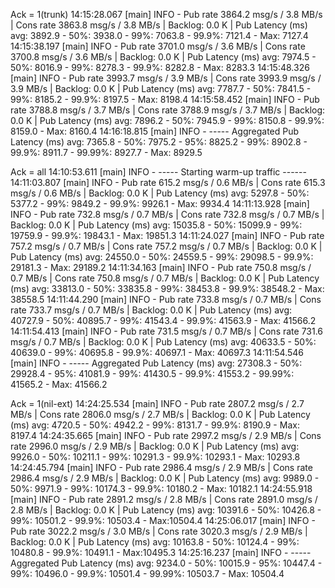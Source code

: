 Ack = 1(trunk)
14:15:28.067 [main] INFO - Pub rate  3864.2 msg/s /  3.8 MB/s | Cons rate  3863.8 msg/s /  3.8 MB/s | Backlog:  0.0 K | Pub Latency (ms) avg: 3892.9 - 50%: 3938.0 - 99%: 7063.8 - 99.9%: 7121.4 - Max: 7127.4
14:15:38.197 [main] INFO - Pub rate  3701.0 msg/s /  3.6 MB/s | Cons rate  3700.8 msg/s /  3.6 MB/s | Backlog:  0.0 K | Pub Latency (ms) avg: 7974.5 - 50%: 8016.9 - 99%: 8278.3 - 99.9%: 8282.8 - Max: 8283.3
14:15:48.326 [main] INFO - Pub rate  3993.7 msg/s /  3.9 MB/s | Cons rate  3993.9 msg/s /  3.9 MB/s | Backlog:  0.0 K | Pub Latency (ms) avg: 7787.7 - 50%: 7841.5 - 99%: 8185.2 - 99.9%: 8197.5 - Max: 8198.4
14:15:58.452 [main] INFO - Pub rate  3788.8 msg/s /  3.7 MB/s | Cons rate  3788.9 msg/s /  3.7 MB/s | Backlog:  0.0 K | Pub Latency (ms) avg: 7896.2 - 50%: 7945.9 - 99%: 8150.8 - 99.9%: 8159.0 - Max: 8160.4
14:16:18.815 [main] INFO - ----- Aggregated Pub Latency (ms) avg: 7365.8 - 50%: 7975.2 - 95%: 8825.2 - 99%: 8902.8 - 99.9%: 8911.7 - 99.99%: 8927.7 - Max: 8929.5

Ack = all
14:10:53.611 [main] INFO - ----- Starting warm-up traffic ------
14:11:03.807 [main] INFO - Pub rate   615.2 msg/s /  0.6 MB/s | Cons rate   615.3 msg/s /  0.6 MB/s | Backlog:  0.0 K | Pub Latency (ms) avg: 5297.8 - 50%: 5377.2 - 99%: 9849.2 - 99.9%: 9926.1 - Max: 9934.4
14:11:13.928 [main] INFO - Pub rate   732.8 msg/s /  0.7 MB/s | Cons rate   732.8 msg/s /  0.7 MB/s | Backlog:  0.0 K | Pub Latency (ms) avg: 15035.8 - 50%: 15099.9 - 99%: 19759.9 - 99.9%: 19843.1 - Max: 19851.3
14:11:24.027 [main] INFO - Pub rate   757.2 msg/s /  0.7 MB/s | Cons rate   757.2 msg/s /  0.7 MB/s | Backlog:  0.0 K | Pub Latency (ms) avg: 24550.0 - 50%: 24559.5 - 99%: 29098.5 - 99.9%: 29181.3 - Max: 29189.2
14:11:34.163 [main] INFO - Pub rate   750.8 msg/s /  0.7 MB/s | Cons rate   750.8 msg/s /  0.7 MB/s | Backlog:  0.0 K | Pub Latency (ms) avg: 33813.0 - 50%: 33835.8 - 99%: 38453.8 - 99.9%: 38548.2 - Max: 38558.5
14:11:44.290 [main] INFO - Pub rate   733.8 msg/s /  0.7 MB/s | Cons rate   733.7 msg/s /  0.7 MB/s | Backlog:  0.0 K | Pub Latency (ms) avg: 40727.9 - 50%: 40895.7 - 99%: 41543.4 - 99.9%: 41563.9 - Max: 41566.2
14:11:54.413 [main] INFO - Pub rate   731.5 msg/s /  0.7 MB/s | Cons rate   731.6 msg/s /  0.7 MB/s | Backlog:  0.0 K | Pub Latency (ms) avg: 40633.5 - 50%: 40639.0 - 99%: 40695.8 - 99.9%: 40697.1 - Max: 40697.3
14:11:54.546 [main] INFO - ----- Aggregated Pub Latency (ms) avg: 27308.3 - 50%: 29928.4 - 95%: 41081.9 - 99%: 41430.5 - 99.9%: 41553.2 - 99.99%: 41565.2 - Max: 41566.2

Ack = 1(nil-ext)
14:24:25.534 [main] INFO - Pub rate  2807.2 msg/s /  2.7 MB/s | Cons rate  2806.0 msg/s /  2.7 MB/s | Backlog:  0.0 K | Pub Latency (ms) avg: 4720.5 - 50%: 4942.2 - 99%: 8131.7 - 99.9%: 8190.9 - Max: 8197.4
14:24:35.665 [main] INFO - Pub rate  2997.2 msg/s /  2.9 MB/s | Cons rate  2996.0 msg/s /  2.9 MB/s | Backlog:  0.0 K | Pub Latency (ms) avg: 9926.0 - 50%: 10211.1 - 99%: 10291.3 - 99.9%: 10293.1 - Max: 10293.8
14:24:45.794 [main] INFO - Pub rate  2986.4 msg/s /  2.9 MB/s | Cons rate  2986.4 msg/s /  2.9 MB/s | Backlog:  0.0 K | Pub Latency (ms) avg: 9989.0 - 50%: 9971.9 - 99%: 10174.3 - 99.9%: 10180.2 - Max: 10182.1
14:24:55.918 [main] INFO - Pub rate  2891.2 msg/s /  2.8 MB/s | Cons rate  2891.0 msg/s /  2.8 MB/s | Backlog:  0.0 K | Pub Latency (ms) avg: 10391.6 - 50%: 10426.8 - 99%: 10501.2 - 99.9%: 10503.4 - Max:10504.4
14:25:06.017 [main] INFO - Pub rate  3022.2 msg/s /  3.0 MB/s | Cons rate  3020.3 msg/s /  2.9 MB/s | Backlog:  0.0 K | Pub Latency (ms) avg: 10163.8 - 50%: 10124.4 - 99%: 10480.8 - 99.9%: 10491.1 - Max:10495.3
14:25:16.237 [main] INFO - ----- Aggregated Pub Latency (ms) avg: 9234.0 - 50%: 10015.9 - 95%: 10447.4 - 99%: 10496.0 - 99.9%: 10501.4 - 99.99%: 10503.7 - Max: 10504.4
